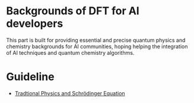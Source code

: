 # Backgrounds of DFT for AI developers
This part is built for providing essential and precise quantum physics and chemistry backgrounds for AI communities, hoping helping the integration of AI techniques and quantum chemistry algorithms.

# Guideline
* [Tradtional Physics and Schrödinger Equation](https://github.com/Oceanusity/AI4DFT/blob/main/backgrounds/Schrodinger.md)
